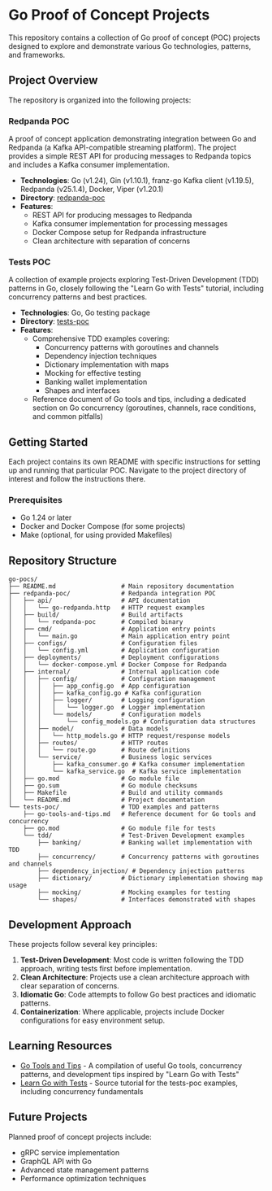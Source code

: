 # Go Proof of Concept Projects

This repository contains a collection of Go proof of concept (POC) projects designed to explore and demonstrate various Go technologies, patterns, and frameworks.

## Project Overview

The repository is organized into the following projects:

### Redpanda POC

A proof of concept application demonstrating integration between Go and Redpanda (a Kafka API-compatible streaming platform). The project provides a simple REST API for producing messages to Redpanda topics and includes a Kafka consumer implementation.

- **Technologies**: Go (v1.24), Gin (v1.10.1), franz-go Kafka client (v1.19.5), Redpanda (v25.1.4), Docker, Viper (v1.20.1)
- **Directory**: [redpanda-poc](./redpanda-poc)
- **Features**:
  - REST API for producing messages to Redpanda
  - Kafka consumer implementation for processing messages
  - Docker Compose setup for Redpanda infrastructure
  - Clean architecture with separation of concerns

### Tests POC

A collection of example projects exploring Test-Driven Development (TDD) patterns in Go, closely following the "Learn Go with Tests" tutorial, including concurrency patterns and best practices.

- **Technologies**: Go, Go testing package
- **Directory**: [tests-poc](./tests-poc)
- **Features**:
  - Comprehensive TDD examples covering:
    - Concurrency patterns with goroutines and channels
    - Dependency injection techniques
    - Dictionary implementation with maps
    - Mocking for effective testing
    - Banking wallet implementation
    - Shapes and interfaces
  - Reference document of Go tools and tips, including a dedicated section on Go concurrency (goroutines, channels, race conditions, and common pitfalls)

## Getting Started

Each project contains its own README with specific instructions for setting up and running that particular POC. Navigate to the project directory of interest and follow the instructions there.

### Prerequisites

- Go 1.24 or later
- Docker and Docker Compose (for some projects)
- Make (optional, for using provided Makefiles)

## Repository Structure

```
go-pocs/
├── README.md                  # Main repository documentation
├── redpanda-poc/              # Redpanda integration POC
│   ├── api/                   # API documentation
│   │   └── go-redpanda.http   # HTTP request examples
│   ├── build/                 # Build artifacts
│   │   └── redpanda-poc       # Compiled binary
│   ├── cmd/                   # Application entry points
│   │   └── main.go            # Main application entry point
│   ├── configs/               # Configuration files
│   │   └── config.yml         # Application configuration
│   ├── deployments/           # Deployment configurations
│   │   └── docker-compose.yml # Docker Compose for Redpanda
│   ├── internal/              # Internal application code
│   │   ├── config/            # Configuration management
│   │   │   ├── app_config.go  # App configuration
│   │   │   ├── kafka_config.go # Kafka configuration 
│   │   │   ├── logger/        # Logging configuration
│   │   │   │   └── logger.go  # Logger implementation
│   │   │   └── models/        # Configuration models
│   │   │       └── config_models.go # Configuration data structures
│   │   ├── model/             # Data models
│   │   │   └── http_models.go # HTTP request/response models
│   │   ├── routes/            # HTTP routes
│   │   │   └── route.go       # Route definitions
│   │   └── service/           # Business logic services
│   │       ├── kafka_consumer.go # Kafka consumer implementation
│   │       └── kafka_service.go  # Kafka service implementation
│   ├── go.mod                 # Go module file
│   ├── go.sum                 # Go module checksums
│   ├── Makefile               # Build and utility commands
│   └── README.md              # Project documentation
└── tests-poc/                 # TDD examples and patterns
    ├── go-tools-and-tips.md   # Reference document for Go tools and concurrency
    ├── go.mod                 # Go module file for tests
    └── tdd/                   # Test-Driven Development examples
        ├── banking/           # Banking wallet implementation with TDD
        ├── concurrency/       # Concurrency patterns with goroutines and channels
        ├── dependency_injection/ # Dependency injection patterns
        ├── dictionary/        # Dictionary implementation showing map usage
        ├── mocking/           # Mocking examples for testing
        └── shapes/            # Interfaces demonstrated with shapes
```

## Development Approach

These projects follow several key principles:

1. **Test-Driven Development**: Most code is written following the TDD approach, writing tests first before implementation.
2. **Clean Architecture**: Projects use a clean architecture approach with clear separation of concerns.
3. **Idiomatic Go**: Code attempts to follow Go best practices and idiomatic patterns.
4. **Containerization**: Where applicable, projects include Docker configurations for easy environment setup.

## Learning Resources

- [Go Tools and Tips](./tests-poc/go-tools-and-tips.md) - A compilation of useful Go tools, concurrency patterns, and development tips inspired by "Learn Go with Tests"
- [Learn Go with Tests](https://quii.gitbook.io/learn-go-with-tests/) - Source tutorial for the tests-poc examples, including concurrency fundamentals

## Future Projects

Planned proof of concept projects include:

- gRPC service implementation
- GraphQL API with Go
- Advanced state management patterns
- Performance optimization techniques